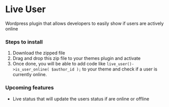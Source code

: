 # Live User
Wordpress plugin that allows developers to easily show if users are actively online

### Steps to install
1. Download the zipped file
2. Drag and drop this zip file to your themes plugin and activate
3. Once done, you will be able to add code like `live_user()->is_user_online( $author_id );` to your theme and check if a user is currently online.

### Upcoming features
* Live status that will update the users status if are online or offline
